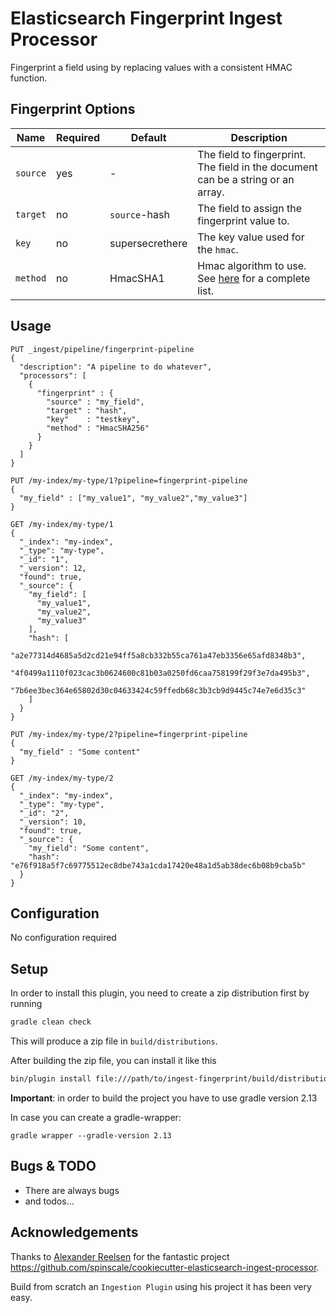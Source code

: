 # Elasticsearch Fingerprint Ingest Processor

Fingerprint a field using by replacing values with a consistent HMAC function.

## Fingerprint Options
| Name | Required | Default | Description |
|------|----------|---------|-------------|
|`source`|yes|-|The field to fingerprint. The field in the document can be a string or an array.|
|`target`|no|`source`-hash|The field to assign the fingerprint value to.|
|`key`|no|supersecrethere|The key value used for the `hmac`.|
|`method`|no|HmacSHA1|Hmac algorithm to use. See [here](https://docs.oracle.com/javase/8/docs/technotes/guides/security/StandardNames.html#Mac) for a complete list.|

## Usage

```
PUT _ingest/pipeline/fingerprint-pipeline
{
  "description": "A pipeline to do whatever",
  "processors": [
    {
      "fingerprint" : {
        "source" : "my_field",
        "target" : "hash",
        "key"    : "testkey",
        "method" : "HmacSHA256"
      }
    }
  ]
}

PUT /my-index/my-type/1?pipeline=fingerprint-pipeline
{
  "my_field" : ["my_value1", "my_value2","my_value3"]
}

GET /my-index/my-type/1
{
  "_index": "my-index",
  "_type": "my-type",
  "_id": "1",
  "_version": 12,
  "found": true,
  "_source": {
    "my_field": [
      "my_value1",
      "my_value2",
      "my_value3"
    ],
    "hash": [
      "a2e77314d4685a5d2cd21e94ff5a8cb332b55ca761a47eb3356e65afd8348b3",
      "4f0499a1110f023cac3b0624600c81b03a0250fd6caa758199f29f3e7da495b3",
      "7b6ee3bec364e65802d30c04633424c59ffedb68c3b3cb9d9445c74e7e6d35c3"
    ]
  }
}

PUT /my-index/my-type/2?pipeline=fingerprint-pipeline
{
  "my_field" : "Some content"
}

GET /my-index/my-type/2
{
  "_index": "my-index",
  "_type": "my-type",
  "_id": "2",
  "_version": 10,
  "found": true,
  "_source": {
    "my_field": "Some content",
    "hash": "e76f918a5f7c69775512ec8dbe743a1cda17420e48a1d5ab38dec6b08b9cba5b"
  }
}
```

## Configuration
No configuration required

## Setup

In order to install this plugin, you need to create a zip distribution first by running

```bash
gradle clean check
```
This will produce a zip file in `build/distributions`.

After building the zip file, you can install it like this

```bash
bin/plugin install file:///path/to/ingest-fingerprint/build/distribution/ingest-fingerprint-0.0.1-SNAPSHOT.zip
```

**Important**: in order to build the project you have to use gradle version 2.13

In case you can create a gradle-wrapper:
```
gradle wrapper --gradle-version 2.13
```

## Bugs & TODO

* There are always bugs
* and todos...

## Acknowledgements
Thanks to [Alexander Reelsen](https://github.com/spinscale) for the fantastic project
https://github.com/spinscale/cookiecutter-elasticsearch-ingest-processor.

Build from scratch an `Ingestion Plugin` using his project it has been very easy.
